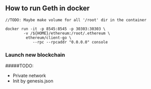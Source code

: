 ## How to run Geth in docker
 
```
//TODO: Maybe make volume for all '/root' dir in the container

docker run -it -p 8545:8545 -p 30303:30303 \
        -v /${HOME}/ethereum:/root/.ethereum \
         ethereum/client-go \
            --rpc --rpcaddr "0.0.0.0" console
```

### Launch new blockchain

#####TODO:
- Private network
- Init by genesis.json
